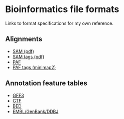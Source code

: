 Bioinformatics file formats
===========================

Links to format specifications for my own reference.

Alignments
----------

 * [SAM (pdf)](https://raw.githubusercontent.com/samtools/hts-specs/master/SAMv1.pdf)
 * [SAM tags (pdf)](https://raw.githubusercontent.com/samtools/hts-specs/master/SAMtags.pdf)
 * [PAF](https://github.com/lh3/miniasm/blob/master/PAF.md)
 * [PAF tags (minimap2)](https://lh3.github.io/minimap2/minimap2.html#10)


Annotation feature tables
-------------------------

 * [GFF3](https://github.com/The-Sequence-Ontology/Specifications/blob/master/gff3.md)
 * [GTF](https://mblab.wustl.edu/GTF22.html)
 * [BED](http://genome.ucsc.edu/FAQ/FAQformat#format1)
 * [EMBL/GenBank/DDBJ](https://www.insdc.org/files/feature_table.html)
